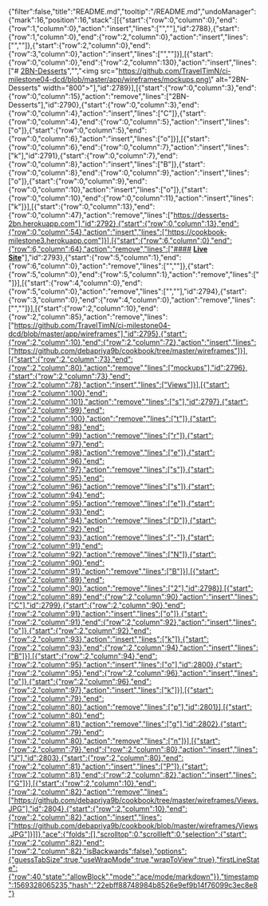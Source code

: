 {"filter":false,"title":"README.md","tooltip":"/README.md","undoManager":{"mark":16,"position":16,"stack":[[{"start":{"row":0,"column":0},"end":{"row":1,"column":0},"action":"insert","lines":["",""],"id":2788},{"start":{"row":1,"column":0},"end":{"row":2,"column":0},"action":"insert","lines":["",""]},{"start":{"row":2,"column":0},"end":{"row":3,"column":0},"action":"insert","lines":["",""]}],[{"start":{"row":0,"column":0},"end":{"row":2,"column":130},"action":"insert","lines":["# [2BN-Desserts](https://desserts-2bn.herokuapp.com)","","<img src=\"https://github.com/TravelTimN/ci-milestone04-dcd/blob/master/app/wireframes/mockups.png\" alt=\"2BN-Desserts\" width=\"800\">"],"id":2789}],[{"start":{"row":0,"column":3},"end":{"row":0,"column":15},"action":"remove","lines":["2BN-Desserts"],"id":2790},{"start":{"row":0,"column":3},"end":{"row":0,"column":4},"action":"insert","lines":["C"]},{"start":{"row":0,"column":4},"end":{"row":0,"column":5},"action":"insert","lines":["o"]},{"start":{"row":0,"column":5},"end":{"row":0,"column":6},"action":"insert","lines":["o"]}],[{"start":{"row":0,"column":6},"end":{"row":0,"column":7},"action":"insert","lines":["k"],"id":2791},{"start":{"row":0,"column":7},"end":{"row":0,"column":8},"action":"insert","lines":["B"]},{"start":{"row":0,"column":8},"end":{"row":0,"column":9},"action":"insert","lines":["o"]},{"start":{"row":0,"column":9},"end":{"row":0,"column":10},"action":"insert","lines":["o"]},{"start":{"row":0,"column":10},"end":{"row":0,"column":11},"action":"insert","lines":["k"]}],[{"start":{"row":0,"column":13},"end":{"row":0,"column":47},"action":"remove","lines":["https://desserts-2bn.herokuapp.com"],"id":2792},{"start":{"row":0,"column":13},"end":{"row":0,"column":54},"action":"insert","lines":["https://cookbook-milestone3.herokuapp.com"]}],[{"start":{"row":6,"column":0},"end":{"row":6,"column":64},"action":"remove","lines":["#### **[Live Site](https://cookbook-milestone3.herokuapp.com/)**"],"id":2793},{"start":{"row":5,"column":1},"end":{"row":6,"column":0},"action":"remove","lines":["",""]},{"start":{"row":5,"column":0},"end":{"row":5,"column":1},"action":"remove","lines":[" "]}],[{"start":{"row":4,"column":0},"end":{"row":5,"column":0},"action":"remove","lines":["",""],"id":2794},{"start":{"row":3,"column":0},"end":{"row":4,"column":0},"action":"remove","lines":["",""]}],[{"start":{"row":2,"column":10},"end":{"row":2,"column":85},"action":"remove","lines":["https://github.com/TravelTimN/ci-milestone04-dcd/blob/master/app/wireframes"],"id":2795},{"start":{"row":2,"column":10},"end":{"row":2,"column":72},"action":"insert","lines":["https://github.com/debapriya9b/cookbook/tree/master/wireframes"]}],[{"start":{"row":2,"column":73},"end":{"row":2,"column":80},"action":"remove","lines":["mockups"],"id":2796},{"start":{"row":2,"column":73},"end":{"row":2,"column":78},"action":"insert","lines":["Views"]}],[{"start":{"row":2,"column":100},"end":{"row":2,"column":101},"action":"remove","lines":["s"],"id":2797},{"start":{"row":2,"column":99},"end":{"row":2,"column":100},"action":"remove","lines":["t"]},{"start":{"row":2,"column":98},"end":{"row":2,"column":99},"action":"remove","lines":["r"]},{"start":{"row":2,"column":97},"end":{"row":2,"column":98},"action":"remove","lines":["e"]},{"start":{"row":2,"column":96},"end":{"row":2,"column":97},"action":"remove","lines":["s"]},{"start":{"row":2,"column":95},"end":{"row":2,"column":96},"action":"remove","lines":["s"]},{"start":{"row":2,"column":94},"end":{"row":2,"column":95},"action":"remove","lines":["e"]},{"start":{"row":2,"column":93},"end":{"row":2,"column":94},"action":"remove","lines":["D"]},{"start":{"row":2,"column":92},"end":{"row":2,"column":93},"action":"remove","lines":["-"]},{"start":{"row":2,"column":91},"end":{"row":2,"column":92},"action":"remove","lines":["N"]},{"start":{"row":2,"column":90},"end":{"row":2,"column":91},"action":"remove","lines":["B"]}],[{"start":{"row":2,"column":89},"end":{"row":2,"column":90},"action":"remove","lines":["2"],"id":2798}],[{"start":{"row":2,"column":89},"end":{"row":2,"column":90},"action":"insert","lines":["C"],"id":2799},{"start":{"row":2,"column":90},"end":{"row":2,"column":91},"action":"insert","lines":["o"]},{"start":{"row":2,"column":91},"end":{"row":2,"column":92},"action":"insert","lines":["o"]},{"start":{"row":2,"column":92},"end":{"row":2,"column":93},"action":"insert","lines":["k"]},{"start":{"row":2,"column":93},"end":{"row":2,"column":94},"action":"insert","lines":["B"]}],[{"start":{"row":2,"column":94},"end":{"row":2,"column":95},"action":"insert","lines":["o"],"id":2800},{"start":{"row":2,"column":95},"end":{"row":2,"column":96},"action":"insert","lines":["o"]},{"start":{"row":2,"column":96},"end":{"row":2,"column":97},"action":"insert","lines":["k"]}],[{"start":{"row":2,"column":79},"end":{"row":2,"column":80},"action":"remove","lines":["p"],"id":2801}],[{"start":{"row":2,"column":80},"end":{"row":2,"column":81},"action":"remove","lines":["g"],"id":2802},{"start":{"row":2,"column":79},"end":{"row":2,"column":80},"action":"remove","lines":["n"]}],[{"start":{"row":2,"column":79},"end":{"row":2,"column":80},"action":"insert","lines":["J"],"id":2803},{"start":{"row":2,"column":80},"end":{"row":2,"column":81},"action":"insert","lines":["P"]},{"start":{"row":2,"column":81},"end":{"row":2,"column":82},"action":"insert","lines":["G"]}],[{"start":{"row":2,"column":10},"end":{"row":2,"column":82},"action":"remove","lines":["https://github.com/debapriya9b/cookbook/tree/master/wireframes/Views.JPG"],"id":2804},{"start":{"row":2,"column":10},"end":{"row":2,"column":82},"action":"insert","lines":["https://github.com/debapriya9b/cookbook/blob/master/wireframes/Views.JPG"]}]]},"ace":{"folds":[],"scrolltop":0,"scrollleft":0,"selection":{"start":{"row":2,"column":82},"end":{"row":2,"column":82},"isBackwards":false},"options":{"guessTabSize":true,"useWrapMode":true,"wrapToView":true},"firstLineState":{"row":40,"state":"allowBlock","mode":"ace/mode/markdown"}},"timestamp":1569328065235,"hash":"22ebff88748984b8526e9ef9b14f76099c3ec8e8"}